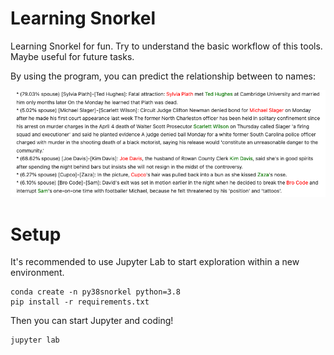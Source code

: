 # Learning Snorkel

Learning Snorkel for fun. Try to understand the basic workflow of this tools.
Maybe useful for future tasks.

By using the program, you can predict the relationship between to names:

![Application demo](/imgs/demo.png)

# Setup

It's recommended to use Jupyter Lab to start exploration within a new environment.

```
conda create -n py38snorkel python=3.8
pip install -r requirements.txt
```

Then you can start Jupyter and coding!

```
jupyter lab
```